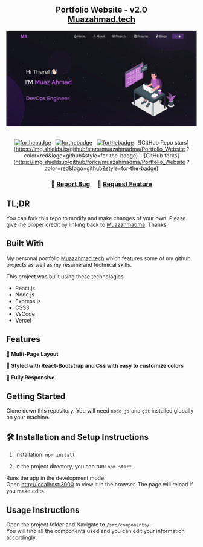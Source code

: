 <h2 align="center">
  Portfolio Website - v2.0<br/>
  <a href="https://portfolio.muazahmad.online/" target="_blank">Muazahmad.tech</a>
</h2>
<div align="center">
  <img alt="Demo" src="./Images/readme-img.png" />
</div>

<br/>

<center>

[![forthebadge](https://forthebadge.com/images/badges/built-with-love.svg)](https://forthebadge.com) &nbsp;
[![forthebadge](https://forthebadge.com/images/badges/made-with-javascript.svg)](https://forthebadge.com) &nbsp;
[![forthebadge](https://forthebadge.com/images/badges/open-source.svg)](https://forthebadge.com) &nbsp;
![GitHub Repo stars](https://img.shields.io/github/stars/muazahmadma/Portfolio_Website
?color=red&logo=github&style=for-the-badge) &nbsp;
![GitHub forks](https://img.shields.io/github/forks/muazahmadma/Portfolio_Website
?color=red&logo=github&style=for-the-badge)

</center>

<h3 align="center">
    🔹
    <a href="https://github.com/muazahmadma/Portfolio_Website/issues">Report Bug</a> &nbsp; &nbsp;
    🔹
    <a href="https://github.com/muazahmadma/Portfolio_Website/issues">Request Feature</a>
</h3>

## TL;DR

You can fork this repo to modify and make changes of your own. Please give me proper credit by linking back to [Muazahmadma](https://github.com/muazahmadma/Portfolio_Website). Thanks!

## Built With

My personal portfolio <a href="https://portfolio.muazahmad.online/" target="_blank">Muazahmad.tech</a> which features some of my github projects as well as my resume and technical skills.<br/>

This project was built using these technologies.

- React.js
- Node.js
- Express.js
- CSS3
- VsCode
- Vercel

## Features

**📖 Multi-Page Layout**

**🎨 Styled with React-Bootstrap and Css with easy to customize colors**

**📱 Fully Responsive**

## Getting Started

Clone down this repository. You will need `node.js` and `git` installed globally on your machine.

## 🛠 Installation and Setup Instructions

1. Installation: `npm install`

2. In the project directory, you can run: `npm start`

Runs the app in the development mode.\
Open [http://localhost:3000](http://localhost:3000) to view it in the browser.
The page will reload if you make edits.

## Usage Instructions

Open the project folder and Navigate to `/src/components/`. <br/>
You will find all the components used and you can edit your information accordingly.
